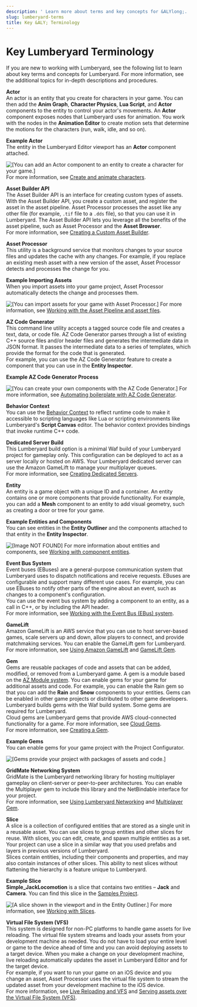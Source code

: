 ```yaml
---
description: ' Learn more about terms and key concepts for &ALYlong;. '
slug: lumberyard-terms
title: Key &ALY; Terminology
---
```

# Key Lumberyard Terminology<a name="lumberyard-terms"></a>

If you are new to working with Lumberyard, see the following list to learn about key terms and concepts for Lumberyard\. For more information, see the additional topics for in\-depth descriptions and procedures\.

**Actor**  
An actor is an entity that you create for characters in your game\. You can then add the **Anim Graph**, **Character Physics**, **Lua Script**, and **Actor** components to the entity to control your actor's movements\. An **Actor** component exposes nodes that Lumberyard uses for animation\. You work with the nodes in the **Animation Editor** to create motion sets that determine the motions for the characters \(run, walk, idle, and so on\)\.   

**Example Actor**  
The entity in the Lumberyard Editor viewport has an **Actor** component attached\.  

![\[You can add an Actor component to an entity to create a character for your game.\]](/images/userguide/terms/example-actor-entity-and-component.png)
For more information, see [Create and animate characters](char-intro.md)\.

**Asset Builder API**  
The Asset Builder API is an interface for creating custom types of assets\. With the Asset Builder API, you create a custom asset, and register the asset in the asset pipeline\. Asset Processor processes the asset like any other file \(for example, `.tif` file to a `.dds` file\), so that you can use it in Lumberyard\. The Asset Builder API lets you leverage all the benefits of the asset pipeline, such as Asset Processor and the **Asset Browser**\.  
For more information, see [Creating a Custom Asset Builder](asset-builder-custom.md)\. 

**Asset Processor**  
This utility is a background service that monitors changes to your source files and updates the cache with any changes\. For example, if you replace an existing mesh asset with a new version of the asset, Asset Processor detects and processes the change for you\.   

**Example Importing Assets**  
When you import assets into your game project, Asset Processor automatically detects the change and processes them\.  

![\[You can import assets for your game with Asset Processor.\]](/images/userguide/assets/pipeline/asset-pipeline-importing.png)
For more information, see [Working with the Asset Pipeline and asset files](/docs/userguide/assets/_index.md)\.

**AZ Code Generator**  
This command line utility accepts a tagged source code file and creates a text, data, or code file\. AZ Code Generator parses through a list of existing C\+\+ source files and/or header files and generates the intermediate data in JSON format\. It passes the intermediate data to a series of templates, which provide the format for the code that is generated\.   
For example, you can use the AZ Code Generator feature to create a component that you can use in the **Entity Inspector**\.  

**Example AZ Code Generator Process**  

![\[You can create your own components with the AZ Code Generator.\]](/images/userguide/az-code-gen-workflow.png)
For more information, see [Automating boilerplate with AZ Code Generator](az-code-gen-intro.md)\.

**Behavior Context**  
You can use the [Behavior Context](component-entity-system-reflection-behavior-context.md) to reflect runtime code to make it accessible to scripting languages like Lua or scripting environments like Lumberyard's **Script Canvas** editor\. The behavior context provides bindings that invoke runtime C\+\+ code\.

**Dedicated Server Build**  
This Lumberyard build option is a minimal Waf build of your Lumberyard project for gameplay only\. This configuration can be deployed to act as a server locally or hosted on AWS\. Your Lumberyard dedicated server can use the Amazon GameLift to manage your multiplayer queues\.   
For more information, see [Creating Dedicated Servers](network-dedicated-server.md)\.

**Entity**  
An entity is a game object with a unique ID and a container\. An entity contains one or more components that provide functionality\. For example, you can add a **Mesh** component to an entity to add visual geometry, such as creating a door or tree for your game\.  

**Example Entities and Components**  
You can see entities in the **Entity Outliner** and the components attached to that entity in the **Entity Inspector**\.  

![\[Image NOT FOUND\]](/images/userguide/component/entity_system/component-entity-inspector.png)
For more information about entities and components, see [Working with component entities](component-intro.md)\.

**Event Bus System**  
Event buses \(EBuses\) are a general\-purpose communication system that Lumberyard uses to dispatch notifications and receive requests\. EBuses are configurable and support many different use cases\. For example, you can use EBuses to notify other parts of the engine about an event, such as changes to a component's configuration\.   
You can use the event bus system by adding a component to an entity, as a call in C\+\+, or by including the API header\.   
For more information, see [Working with the Event Bus \(EBus\) system](ebus-intro.md)\.

**GameLift**  
Amazon GameLift is an AWS service that you can use to host server\-based games, scale servers up and down, allow players to connect, and provide matchmaking services\. You can enable the GameLift gem for Lumberyard\.   
For more information, see [ Using Amazon GameLift](network-gamelift-using.md) and [GameLift Gem](gems-system-gem-gamelift.md)\.

**Gem**  
Gems are reusable packages of code and assets that can be added, modified, or removed from a Lumberyard game\. A gem is a module based on the [AZ Module system](az-modules-intro.md)\. You can enable gems for your game for additional assets and code\. For example, you can enable the Rain gem so that you can add the **Rain** and **Snow** components to your entities\. Gems can be enabled in other game projects or distributed to other game developers\. Lumberyard builds gems with the Waf build system\. Some gems are required for Lumberyard\.  
Cloud gems are Lumberyard gems that provide AWS cloud\-connected functionality for a game\. For more information, see [Cloud Gems](cloud-canvas-cloud-gems-intro.md)\.  
For more information, see [Creating a Gem](gems-system-gems.md)\.  

**Example Gems**  
You can enable gems for your game project with the Project Configurator\.  

![\[Gems provide your project with packages of assets and code.\]](/images/userguide/gems-system-gems-select-gems.png)

**GridMate Networking System**  
GridMate is the Lumberyard networking library for hosting multiplayer gameplay on client\-server or peer\-to\-peer architectures\. You can enable the Multiplayer gem to include this library and the NetBindable interface for your project\.   
For more information, see [Using Lumberyard Networking](network-intro.md) and [Multiplayer Gem](gems-system-gem-multiplayer.md)\.

**Slice**  
A slice is a collection of configured entities that are stored as a single unit in a reusable asset\. You can use slices to group entities and other slices for reuse\. With slices, you can edit, create, and spawn multiple entities as a set\. Your project can use a slice in a similar way that you used prefabs and layers in previous versions of Lumberyard\.   
Slices contain entities, including their components and properties, and may also contain instances of other slices\. This ability to nest slices without flattening the hierarchy is a feature unique to Lumberyard\.   

**Example Slice**  
**Simple\_JackLocomotion** is a slice that contains two entities – **Jack** and **Camera**\. You can find this slice in the [Samples Project](sample-project-samples.md)\.  

![\[A slice shown in the viewport and in the Entity Outliner.\]](/images/userguide/terms/term-slice-cube-outliner.png)
For more information, see [Working with Slices](component-slices.md)\.

**Virtual File System \(VFS\)**  
This system is designed for non\-PC platforms to handle game assets for live reloading\. The virtual file system streams and loads your assets from your development machine as needed\. You do not have to load your entire level or game to the device ahead of time and you can avoid deploying assets to a target device\. When you make a change on your development machine, live reloading automatically updates the asset in Lumberyard Editor and for the target device\.  
For example, if you want to run your game on an iOS device and you change an asset, Asset Processor uses the virtual file system to stream the updated asset from your development machine to the iOS device\.   
For more information, see [Live Reloading and VFS](asset-pipeline-live-reloading.md) and [Serving assets over the Virtual File System \(VFS\)](android-configure-project.md#android-vfs)\.